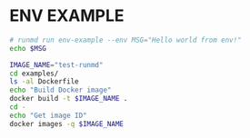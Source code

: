# ENV EXAMPLE

```sh {name=env-example}
# runmd run env-example --env MSG="Hello world from env!"
echo $MSG
```

```sh {name=docker-example}
IMAGE_NAME="test-runmd"
cd examples/
ls -al Dockerfile
echo "Build Docker image"
docker build -t $IMAGE_NAME .
cd -
echo "Get image ID"
docker images -q $IMAGE_NAME
```
